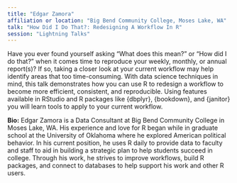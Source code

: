 ```yaml
---
title: "Edgar Zamora"
affiliation or location: "Big Bend Community College, Moses Lake, WA"
talk: "How Did I Do That?: Redesigning A Workflow In R"
session: "Lightning Talks"
---
```


Have you ever found yourself asking “What does this mean?” or “How did I do that?” when it comes time to reproduce your weekly, monthly, or annual report(s)? If so, taking a closer look at your current workflow may help identify areas that too time-consuming. With data science techniques in mind, this talk demonstrates how you can use R to redesign a workflow to become more efficient, consistent, and reproducible. Using features available in RStudio and R packages like {dbplyr}, {bookdown}, and {janitor} you will learn tools to apply to your current workflow. 

__Bio:__ Edgar Zamora is a Data Consultant at Big Bend Community College in Moses Lake, WA. His experience and love for R began while in graduate school at the University of Oklahoma where he explored American political behavior. In his current position, he uses R daily to provide data to faculty and staff to aid in building a strategic plan to help students succeed in college. Through his work, he strives to improve workflows, build R packages, and connect to databases to help support his work and other R users. 
